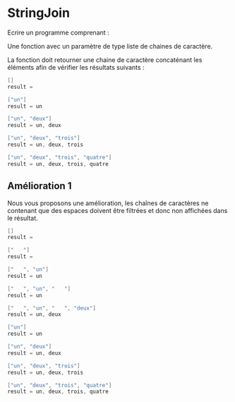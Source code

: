 # StringJoin

Ecrire un programme comprenant :

Une fonction avec un paramètre de type liste de chaines de caractère.

La fonction doit retourner une chaine de caractère concaténant les éléments afin de vérifier les résultats suivants :

```groovy
[]
result =

["un"]
result = un

["un", "deux"]
result = un, deux

["un", "deux", "trois"]
result = un, deux, trois

["un", "deux", "trois", "quatre"]
result = un, deux, trois, quatre
```

## Amélioration 1
Nous vous proposons une amélioration, les chaînes de caractères ne contenant que des espaces doivent être filtrées et donc non affichées dans le résultat.

```groovy
[]
result =

["   "]
result =

["   ", "un"]
result = un

["   ", "un", "   "]
result = un

["   ", "un", "   ", "deux"]
result = un, deux

["un"]
result = un

["un", "deux"]
result = un, deux

["un", "deux", "trois"]
result = un, deux, trois

["un", "deux", "trois", "quatre"]
result = un, deux, trois, quatre
```
